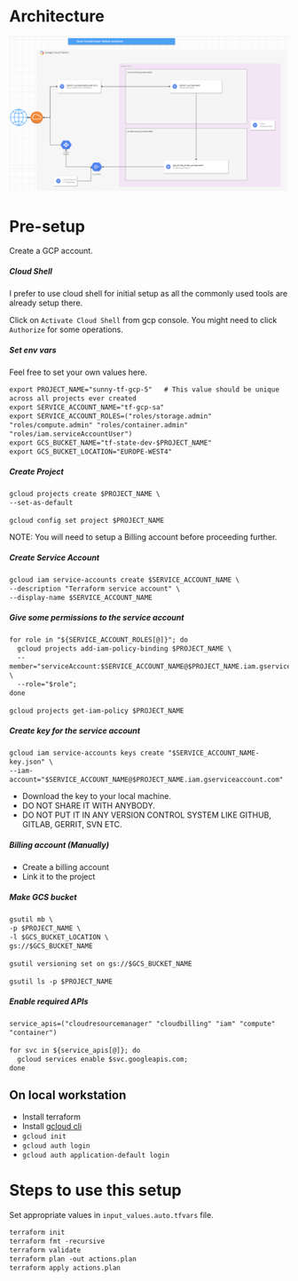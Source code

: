 # Architecture

![Architecture Diagram](images/network_architecture.png)


# Pre-setup

Create a GCP account.

##### Cloud Shell

I prefer to use cloud shell for initial setup as all the commonly used tools are already setup there.

Click on `Activate Cloud Shell` from gcp console. You might need to click `Authorize` for some operations.

##### Set env vars

Feel free to set your own values here.

```
export PROJECT_NAME="sunny-tf-gcp-5"   # This value should be unique across all projects ever created
export SERVICE_ACCOUNT_NAME="tf-gcp-sa"
export SERVICE_ACCOUNT_ROLES=("roles/storage.admin" "roles/compute.admin" "roles/container.admin" "roles/iam.serviceAccountUser")
export GCS_BUCKET_NAME="tf-state-dev-$PROJECT_NAME"
export GCS_BUCKET_LOCATION="EUROPE-WEST4"
```

##### Create Project

```
gcloud projects create $PROJECT_NAME \
--set-as-default

gcloud config set project $PROJECT_NAME
```

NOTE: You will need to setup a Billing account before proceeding further.

##### Create Service Account

```
gcloud iam service-accounts create $SERVICE_ACCOUNT_NAME \
--description "Terraform service account" \
--display-name $SERVICE_ACCOUNT_NAME
```

##### Give some permissions to the service account

```
for role in "${SERVICE_ACCOUNT_ROLES[@]}"; do
  gcloud projects add-iam-policy-binding $PROJECT_NAME \
  --member="serviceAccount:$SERVICE_ACCOUNT_NAME@$PROJECT_NAME.iam.gserviceaccount.com" \
  --role="$role";
done

gcloud projects get-iam-policy $PROJECT_NAME
```

##### Create key for the service account

```
gcloud iam service-accounts keys create "$SERVICE_ACCOUNT_NAME-key.json" \
--iam-account="$SERVICE_ACCOUNT_NAME@$PROJECT_NAME.iam.gserviceaccount.com"
```

- Download the key to your local machine.
- DO NOT SHARE IT WITH ANYBODY.
- DO NOT PUT IT IN ANY VERSION CONTROL SYSTEM LIKE GITHUB, GITLAB, GERRIT, SVN ETC.

##### Billing account (Manually)

- Create a billing account
- Link it to the project

##### Make GCS bucket

```
gsutil mb \
-p $PROJECT_NAME \
-l $GCS_BUCKET_LOCATION \
gs://$GCS_BUCKET_NAME

gsutil versioning set on gs://$GCS_BUCKET_NAME

gsutil ls -p $PROJECT_NAME
```

##### Enable required APIs

```
service_apis=("cloudresourcemanager" "cloudbilling" "iam" "compute" "container")

for svc in ${service_apis[@]}; do
  gcloud services enable $svc.googleapis.com;
done
```

## On local workstation

- Install terraform
- Install [gcloud cli](https://cloud.google.com/sdk/docs/install)
- `gcloud init`
- `gcloud auth login`
- `gcloud auth application-default login`

# Steps to use this setup

Set appropriate values in `input_values.auto.tfvars` file.

```
terraform init
terraform fmt -recursive
terraform validate
terraform plan -out actions.plan
terraform apply actions.plan
```
